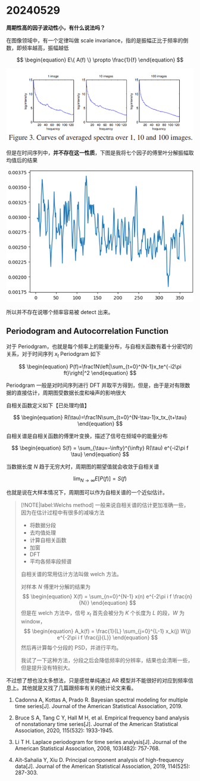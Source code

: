 # 20240529

**周期性高的因子波动性小，有什么说法吗？**

在图像领域中，有一个定律叫做 scale invariance，指的是振幅正比于频率的倒数，即频率越高，振幅越低

$$
\begin{equation}
    E\{ A(f) \} \propto \frac{1}{f}
\end{equation}
$$

<div align ='center'>

![](../work_img/20240528PP1.png)

</div>

但是在时间序列中，**并不存在这一性质**，下图是我将七个因子的傅里叶分解振幅取均值后的结果

<div align ='center'>

![](../work_img/20240528PP2.png)

</div>

所以并不存在说哪个频率容易被 detect 出来。


## Periodogram and Autocorrelation Function

对于 Periodgram，也就是每个频率上的能量分布，与自相关函数有着十分密切的关系，对于时间序列 $x_t$ Periodgram 如下

$$
\begin{equation}
    P(f)=\frac1N\left|\sum_{t=0}^{N-1}x_te^{-i2\pi ft}\right|^2
\end{equation}
$$

Periodgram 一般是对时间序列进行 DFT 并取平方得到，但是，由于是对有限数据的直接估计，周期图受数据长度和噪声的影响很大


自相关函数定义如下【已处理均值】

$$
\begin{equation}
    R(\tau)=\frac1N\sum_{t=0}^{N-\tau-1}x_tx_{t+\tau}
\end{equation}
$$

自相关谱是自相关函数的傅里叶变换，描述了信号在频域中的能量分布

$$
\begin{equation}
     S(f) = \sum_{\tau=-\infty}^{\infty} R(\tau) e^{-i2\pi f \tau}
\end{equation}
$$

当数据长度 $N$ 趋于无穷大时，周期图的期望值就会收敛于自相关谱

$$
\begin{equation}
    \lim_{N\to\infty}E[P(f)]=S(f)
\end{equation}
$$

也就是说在大样本情况下，周期图可以作为自相关谱的一个近似估计。

> [!NOTE|label:Welchs method]
> 一般来说自相关谱的估计更加准确一些，因为在估计过程中有很多的减噪方法
> - 将数据分段
> - 去均值处理
> - 计算自相关函数
> - 加窗
> - DFT
> - 平均各频率段频谱
>
> 自相关谱的常用估计方法叫做 welch 方法。
>
> 对样本 $N$ 傅里叶分解的结果为
$$
\begin{equation}
    X(f) = \sum_{n=0}^{N-1} x(n) e^{-2\pi i f \frac{n}{N}}
\end{equation}
$$
> 但是在 welch 方法中，信号 $x_t$ 首先会被分为 $K$ 个长度为 $L$ 的段，$W$ 为 window，
$$
\begin{equation}
     A_k(f) = \frac{1}{L} \sum_{j=0}^{L-1} x_k(j) W(j) e^{-2\pi i f \frac{j}{L}}
\end{equation}
$$
> 然后再计算每个分段的 PSD，并进行平均。
> 
> 我试了一下这种方法，分段之后会降低频率的分辨率，结果也会清晰一些，但是提升没有特别大。


不过想了想也没太多想法，只是感觉单纯通过 AR 模型并不能很好的对应到频率信息上。其他就是又找了几篇跟频率有关的统计论文来看。

1. Cadonna A, Kottas A, Prado R. Bayesian spectral modeling for multiple time series[J]. Journal of the American Statistical Association, 2019.

2. Bruce S A, Tang C Y, Hall M H, et al. Empirical frequency band analysis of nonstationary time series[J]. Journal of the American Statistical Association, 2020, 115(532): 1933-1945.

3. Li T H. Laplace periodogram for time series analysis[J]. Journal of the American Statistical Association, 2008, 103(482): 757-768.

4. Aït-Sahalia Y, Xiu D. Principal component analysis of high-frequency data[J]. Journal of the American Statistical Association, 2019, 114(525): 287-303.


